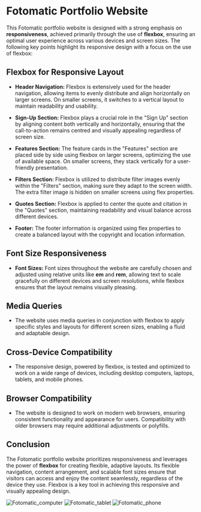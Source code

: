 # Fotomatic Portfolio Website

This Fotomatic portfolio website is designed with a strong emphasis on **responsiveness**, achieved primarily through the use of **flexbox**, ensuring an optimal user experience across various devices and screen sizes. The following key points highlight its responsive design with a focus on the use of flexbox:

## Flexbox for Responsive Layout

- **Header Navigation:** Flexbox is extensively used for the header navigation, allowing items to evenly distribute and align horizontally on larger screens. On smaller screens, it switches to a vertical layout to maintain readability and usability.

- **Sign-Up Section:** Flexbox plays a crucial role in the "Sign Up" section by aligning content both vertically and horizontally, ensuring that the call-to-action remains centred and visually appealing regardless of screen size.

- **Features Section:** The feature cards in the "Features" section are placed side by side using flexbox on larger screens, optimizing the use of available space. On smaller screens, they stack vertically for a user-friendly presentation.

- **Filters Section:** Flexbox is utilized to distribute filter images evenly within the "Filters" section, making sure they adapt to the screen width. The extra filter image is hidden on smaller screens using flex properties.

- **Quotes Section:** Flexbox is applied to center the quote and citation in the "Quotes" section, maintaining readability and visual balance across different devices.

- **Footer:** The footer information is organized using flex properties to create a balanced layout with the copyright and location information.

## Font Size Responsiveness

- **Font Sizes:** Font sizes throughout the website are carefully chosen and adjusted using relative units like **em** and **rem**, allowing text to scale gracefully on different devices and screen resolutions, while flexbox ensures that the layout remains visually pleasing.

## Media Queries

- The website uses media queries in conjunction with flexbox to apply specific styles and layouts for different screen sizes, enabling a fluid and adaptable design.

## Cross-Device Compatibility

- The responsive design, powered by flexbox, is tested and optimized to work on a wide range of devices, including desktop computers, laptops, tablets, and mobile phones.

## Browser Compatibility

- The website is designed to work on modern web browsers, ensuring consistent functionality and appearance for users. Compatibility with older browsers may require additional adjustments or polyfills.

## Conclusion

The Fotomatic portfolio website prioritizes responsiveness and leverages the power of **flexbox** for creating flexible, adaptive layouts. Its flexible navigation, content arrangement, and scalable font sizes ensure that visitors can access and enjoy the content seamlessly, regardless of the device they use. Flexbox is a key tool in achieving this responsive and visually appealing design.



![Fotomatic_computer](https://github.com/artemdev9/front_end_development/assets/128802307/4d8e71d4-9e12-4e81-be07-9f4121e96f4e)
![Fotomatic_tablet](https://github.com/artemdev9/front_end_development/assets/128802307/1be8cd62-e87c-4a08-a2b0-ce3b6270f16c)
![Fotomatic_phone](https://github.com/artemdev9/front_end_development/assets/128802307/f90e7588-f7ef-4123-8ea8-046c87c786b8)

